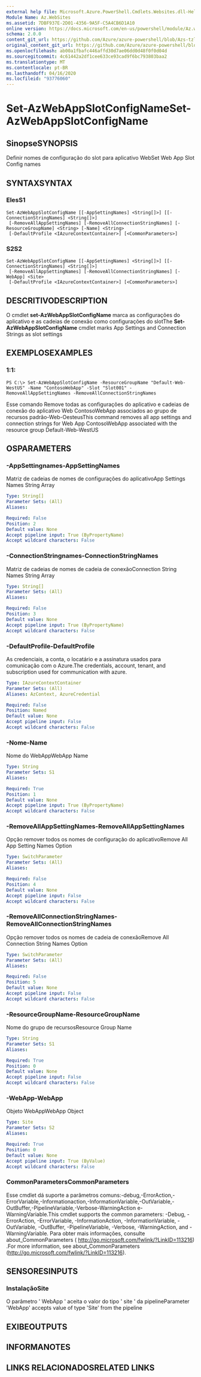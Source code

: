```yaml
---
external help file: Microsoft.Azure.PowerShell.Cmdlets.Websites.dll-Help.xml
Module Name: Az.WebSites
ms.assetid: 7DBF937E-2D01-4356-9A5F-C5A4CB6D1A10
online version: https://docs.microsoft.com/en-us/powershell/module/Az.websites/set-Azwebappslotconfigname
schema: 2.0.0
content_git_url: https://github.com/Azure/azure-powershell/blob/Azs-tzl/src/Websites/Websites/help/Set-AzWebAppSlotConfigName.md
original_content_git_url: https://github.com/Azure/azure-powershell/blob/Azs-tzl/src/Websites/Websites/help/Set-AzWebAppSlotConfigName.md
ms.openlocfilehash: ab00a1fbafc446affd30d7ae06dd0d48f0f0d04d
ms.sourcegitcommit: 4c61442a2df1cee633ce93cad9f6bc793803baa2
ms.translationtype: MT
ms.contentlocale: pt-BR
ms.lasthandoff: 04/16/2020
ms.locfileid: "93776060"
---
```

# <span data-ttu-id="8b326-101">Set-AzWebAppSlotConfigName</span><span class="sxs-lookup"><span data-stu-id="8b326-101">Set-AzWebAppSlotConfigName</span></span>

## <span data-ttu-id="8b326-102">Sinopse</span><span class="sxs-lookup"><span data-stu-id="8b326-102">SYNOPSIS</span></span>
<span data-ttu-id="8b326-103">Definir nomes de configuração do slot para aplicativo Web</span><span class="sxs-lookup"><span data-stu-id="8b326-103">Set Web App Slot Config names</span></span>

## <span data-ttu-id="8b326-104">SYNTAX</span><span class="sxs-lookup"><span data-stu-id="8b326-104">SYNTAX</span></span>

### <span data-ttu-id="8b326-105">Eles</span><span class="sxs-lookup"><span data-stu-id="8b326-105">S1</span></span>
```
Set-AzWebAppSlotConfigName [[-AppSettingNames] <String[]>] [[-ConnectionStringNames] <String[]>]
 [-RemoveAllAppSettingNames] [-RemoveAllConnectionStringNames] [-ResourceGroupName] <String> [-Name] <String>
 [-DefaultProfile <IAzureContextContainer>] [<CommonParameters>]
```

### <span data-ttu-id="8b326-106">S2</span><span class="sxs-lookup"><span data-stu-id="8b326-106">S2</span></span>
```
Set-AzWebAppSlotConfigName [[-AppSettingNames] <String[]>] [[-ConnectionStringNames] <String[]>]
 [-RemoveAllAppSettingNames] [-RemoveAllConnectionStringNames] [-WebApp] <Site>
 [-DefaultProfile <IAzureContextContainer>] [<CommonParameters>]
```

## <span data-ttu-id="8b326-107">DESCRITIVO</span><span class="sxs-lookup"><span data-stu-id="8b326-107">DESCRIPTION</span></span>
<span data-ttu-id="8b326-108">O cmdlet **set-AzWebAppSlotConfigName** marca as configurações do aplicativo e as cadeias de conexão como configurações do slot</span><span class="sxs-lookup"><span data-stu-id="8b326-108">The **Set-AzWebAppSlotConfigName** cmdlet marks App Settings and Connection Strings as slot settings</span></span>

## <span data-ttu-id="8b326-109">EXEMPLOS</span><span class="sxs-lookup"><span data-stu-id="8b326-109">EXAMPLES</span></span>

### <span data-ttu-id="8b326-110">1:</span><span class="sxs-lookup"><span data-stu-id="8b326-110">1:</span></span>
```
PS C:\> Set-AzWebAppSlotConfigName -ResourceGroupName "Default-Web-WestUS" -Name "ContosoWebApp" -Slot "Slot001" -RemoveAllAppSettingNames -RemoveAllConnectionStringNames
```

<span data-ttu-id="8b326-111">Esse comando Remove todas as configurações do aplicativo e cadeias de conexão do aplicativo Web ContosoWebApp associados ao grupo de recursos padrão-Web-Oesteus</span><span class="sxs-lookup"><span data-stu-id="8b326-111">This command removes all app settings and connection strings for Web App ContosoWebApp associated with the resource group Default-Web-WestUS</span></span>

## <span data-ttu-id="8b326-112">OS</span><span class="sxs-lookup"><span data-stu-id="8b326-112">PARAMETERS</span></span>

### <span data-ttu-id="8b326-113">-AppSettingnames</span><span class="sxs-lookup"><span data-stu-id="8b326-113">-AppSettingNames</span></span>
<span data-ttu-id="8b326-114">Matriz de cadeias de nomes de configurações do aplicativo</span><span class="sxs-lookup"><span data-stu-id="8b326-114">App Settings Names String Array</span></span>

```yaml
Type: String[]
Parameter Sets: (All)
Aliases: 

Required: False
Position: 2
Default value: None
Accept pipeline input: True (ByPropertyName)
Accept wildcard characters: False
```

### <span data-ttu-id="8b326-115">-ConnectionStringnames</span><span class="sxs-lookup"><span data-stu-id="8b326-115">-ConnectionStringNames</span></span>
<span data-ttu-id="8b326-116">Matriz de cadeias de nomes de cadeia de conexão</span><span class="sxs-lookup"><span data-stu-id="8b326-116">Connection String Names String Array</span></span>

```yaml
Type: String[]
Parameter Sets: (All)
Aliases: 

Required: False
Position: 3
Default value: None
Accept pipeline input: True (ByPropertyName)
Accept wildcard characters: False
```

### <span data-ttu-id="8b326-117">-DefaultProfile</span><span class="sxs-lookup"><span data-stu-id="8b326-117">-DefaultProfile</span></span>
<span data-ttu-id="8b326-118">As credenciais, a conta, o locatário e a assinatura usados para comunicação com o Azure.</span><span class="sxs-lookup"><span data-stu-id="8b326-118">The credentials, account, tenant, and subscription used for communication with azure.</span></span>

```yaml
Type: IAzureContextContainer
Parameter Sets: (All)
Aliases: AzContext, AzureCredential

Required: False
Position: Named
Default value: None
Accept pipeline input: False
Accept wildcard characters: False
```

### <span data-ttu-id="8b326-119">-Nome</span><span class="sxs-lookup"><span data-stu-id="8b326-119">-Name</span></span>
<span data-ttu-id="8b326-120">Nome do WebApp</span><span class="sxs-lookup"><span data-stu-id="8b326-120">WebApp Name</span></span>

```yaml
Type: String
Parameter Sets: S1
Aliases: 

Required: True
Position: 1
Default value: None
Accept pipeline input: True (ByPropertyName)
Accept wildcard characters: False
```

### <span data-ttu-id="8b326-121">-RemoveAllAppSettingNames</span><span class="sxs-lookup"><span data-stu-id="8b326-121">-RemoveAllAppSettingNames</span></span>
<span data-ttu-id="8b326-122">Opção remover todos os nomes de configuração do aplicativo</span><span class="sxs-lookup"><span data-stu-id="8b326-122">Remove All App Setting Names Option</span></span>

```yaml
Type: SwitchParameter
Parameter Sets: (All)
Aliases: 

Required: False
Position: 4
Default value: None
Accept pipeline input: False
Accept wildcard characters: False
```

### <span data-ttu-id="8b326-123">-RemoveAllConnectionStringNames</span><span class="sxs-lookup"><span data-stu-id="8b326-123">-RemoveAllConnectionStringNames</span></span>
<span data-ttu-id="8b326-124">Opção remover todos os nomes de cadeia de conexão</span><span class="sxs-lookup"><span data-stu-id="8b326-124">Remove All Connection String Names Option</span></span>

```yaml
Type: SwitchParameter
Parameter Sets: (All)
Aliases: 

Required: False
Position: 5
Default value: None
Accept pipeline input: False
Accept wildcard characters: False
```

### <span data-ttu-id="8b326-125">-ResourceGroupName</span><span class="sxs-lookup"><span data-stu-id="8b326-125">-ResourceGroupName</span></span>
<span data-ttu-id="8b326-126">Nome do grupo de recursos</span><span class="sxs-lookup"><span data-stu-id="8b326-126">Resource Group Name</span></span>

```yaml
Type: String
Parameter Sets: S1
Aliases: 

Required: True
Position: 0
Default value: None
Accept pipeline input: False
Accept wildcard characters: False
```

### <span data-ttu-id="8b326-127">-WebApp</span><span class="sxs-lookup"><span data-stu-id="8b326-127">-WebApp</span></span>
<span data-ttu-id="8b326-128">Objeto WebApp</span><span class="sxs-lookup"><span data-stu-id="8b326-128">WebApp Object</span></span>

```yaml
Type: Site
Parameter Sets: S2
Aliases: 

Required: True
Position: 0
Default value: None
Accept pipeline input: True (ByValue)
Accept wildcard characters: False
```

### <span data-ttu-id="8b326-129">CommonParameters</span><span class="sxs-lookup"><span data-stu-id="8b326-129">CommonParameters</span></span>
<span data-ttu-id="8b326-130">Esse cmdlet dá suporte a parâmetros comuns:-debug,-ErrorAction,-ErrorVariable,-Informationaction,-InformationVariable,-OutVariable,-OutBuffer,-PipelineVariable,-Verbose-WarningAction e-WarningVariable.</span><span class="sxs-lookup"><span data-stu-id="8b326-130">This cmdlet supports the common parameters: -Debug, -ErrorAction, -ErrorVariable, -InformationAction, -InformationVariable, -OutVariable, -OutBuffer, -PipelineVariable, -Verbose, -WarningAction, and -WarningVariable.</span></span> <span data-ttu-id="8b326-131">Para obter mais informações, consulte about_CommonParameters ( http://go.microsoft.com/fwlink/?LinkID=113216) .</span><span class="sxs-lookup"><span data-stu-id="8b326-131">For more information, see about_CommonParameters (http://go.microsoft.com/fwlink/?LinkID=113216).</span></span>

## <span data-ttu-id="8b326-132">SENSORES</span><span class="sxs-lookup"><span data-stu-id="8b326-132">INPUTS</span></span>

### <span data-ttu-id="8b326-133">Instalação</span><span class="sxs-lookup"><span data-stu-id="8b326-133">Site</span></span>
<span data-ttu-id="8b326-134">O parâmetro ' WebApp ' aceita o valor do tipo ' site ' da pipeline</span><span class="sxs-lookup"><span data-stu-id="8b326-134">Parameter 'WebApp' accepts value of type 'Site' from the pipeline</span></span>

## <span data-ttu-id="8b326-135">EXIBE</span><span class="sxs-lookup"><span data-stu-id="8b326-135">OUTPUTS</span></span>

## <span data-ttu-id="8b326-136">INFORMA</span><span class="sxs-lookup"><span data-stu-id="8b326-136">NOTES</span></span>

## <span data-ttu-id="8b326-137">LINKS RELACIONADOS</span><span class="sxs-lookup"><span data-stu-id="8b326-137">RELATED LINKS</span></span>

